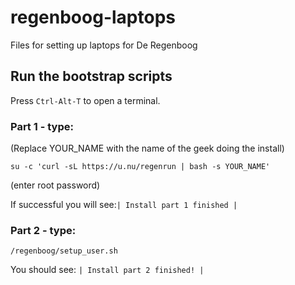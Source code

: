 # regenboog-laptops
Files for setting up laptops for De Regenboog

## Run the bootstrap scripts

Press `Ctrl-Alt-T` to open a terminal.

### Part 1 - type:
(Replace YOUR_NAME with the name of the geek doing the install)

`su -c 'curl -sL https://u.nu/regenrun | bash -s YOUR_NAME'`

(enter root password)

If successful you will see:`| Install part 1 finished |`

### Part 2 - type:

`/regenboog/setup_user.sh`

You should see: `| Install part 2 finished! |`
